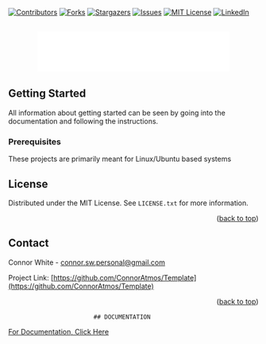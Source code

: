 <!-- Improved compatibility of back to top link: See: https://github.com/othneildrew/Best-README-Template/pull/73 -->
<a name="readme-top"></a>
<!--
*** Thanks for checking out the Best-README-Template. If you have a suggestion
*** that would make this better, please fork the repo and create a pull request
*** or simply open an issue with the tag "enhancement".
*** Don't forget to give the project a star!
*** Thanks again! Now go create something AMAZING! :D
-->



<!-- PROJECT SHIELDS -->
<!--
*** I'm using markdown "reference style" links for readability.
*** Reference links are enclosed in brackets [ ] instead of parentheses ( ).
*** See the bottom of this document for the declaration of the reference variables
*** for contributors-url, forks-url, etc. This is an optional, concise syntax you may use.
*** https://www.markdownguide.org/basic-syntax/#reference-style-links
-->
[![Contributors][contributors-shield]][contributors-url]
[![Forks][forks-shield]][forks-url]
[![Stargazers][stars-shield]][stars-url]
[![Issues][issues-shield]][issues-url]
[![MIT License][license-shield]][license-url]
[![LinkedIn][linkedin-shield]][linkedin-url]



<!-- PROJECT LOGO -->
<br />
<div align="center">
  <a href="https://github.com/othneildrew/Best-README-Template">
    <img src="/storage/logo.png" alt="Logo" height="80">
  </a>
</div>



<!-- GETTING STARTED -->
## Getting Started

All information about getting started can be seen by going into the documentation and following the instructions.

### Prerequisites

These projects are primarily meant for Linux/Ubuntu based systems



<!-- LICENSE -->
## License

Distributed under the MIT License. See `LICENSE.txt` for more information.

<p align="right">(<a href="#readme-top">back to top</a>)</p>



<!-- CONTACT -->
## Contact

Connor White - connor.sw.personal@gmail.com

Project Link: [https://github.com/ConnorAtmos/Template](https://github.com/ConnorAtmos/Template)

<p align="right">(<a href="#readme-top">back to top</a>)</p>


<!-- MARKDOWN LINKS & IMAGES -->
<!-- https://www.markdownguide.org/basic-syntax/#reference-style-links -->
[contributors-shield]: https://img.shields.io/github/contributors/ConnorAtmos/Template.svg?style=for-the-badge
[contributors-url]: https://github.com/ConnorAtmos/Template/graphs/contributors
[forks-shield]: https://img.shields.io/github/forks/ConnorAtmos/Template.svg?style=for-the-badge
[forks-url]: https://github.com/ConnorAtmos/Template/network/members
[stars-shield]: https://img.shields.io/github/stars/ConnorAtmos/Template.svg?style=for-the-badge
[stars-url]: https://github.com/ConnorAtmos/Template/stargazers
[issues-shield]: https://img.shields.io/github/issues/ConnorAtmos/Template.svg?style=for-the-badge
[issues-url]: https://github.com/ConnorAtmos/Template/issues
[license-shield]: https://img.shields.io/github/license/ConnorAtmos/Template.svg?style=for-the-badge
[license-url]: https://github.com/ConnorAtmos/Template/blob/master/LICENSE.txt
[linkedin-shield]: https://img.shields.io/badge/-LinkedIn-black.svg?style=for-the-badge&logo=linkedin&colorB=555
[linkedin-url]: https://www.linkedin.com/in/connor-white-38a5501a0/


<!-- DOCUMENTATION -->
                            ## DOCUMENTATION

[For Documentation, Click Here](docs/DOCS.md)

